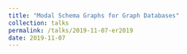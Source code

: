 ```yaml
---
title: "Modal Schema Graphs for Graph Databases"
collection: talks
permalink: /talks/2019-11-07-er2019
date: 2019-11-07
---
```

